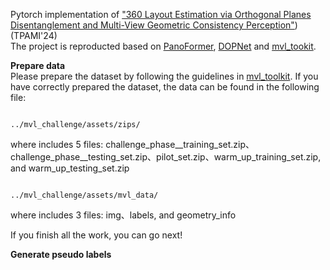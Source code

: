 Pytorch implementation of ["360 Layout Estimation via Orthogonal Planes Disentanglement and Multi-View Geometric Consistency Perception"](https://ieeexplore.ieee.org/stamp/stamp.jsp?arnumber=10634822)) (TPAMI'24)  
The project is reproducted based on [PanoFormer](https://github.com/zhijieshen-bjtu/PanoFormer), [DOPNet](https://github.com/zhijieshen-bjtu/DOPNet) and [mvl_tookit](https://github.com/mvlchallenge/mvl_toolkit).  

**Prepare data**  
Please prepare the dataset by following the guidelines in [mvl_toolkit](https://github.com/mvlchallenge/mvl_toolkit).  If you have correctly prepared the dataset, the data can be found in the following file:

```

../mvl_challenge/assets/zips/ 

```
where includes 5 files: challenge_phase__training_set.zip、challenge_phase__testing_set.zip、pilot_set.zip、warm_up_training_set.zip, and warm_up_testing_set.zip 

```

../mvl_challenge/assets/mvl_data/  
```

where includes 3 files: img、labels, and geometry_info 

If you finish all the work, you can go next!

**Generate pseudo labels**
